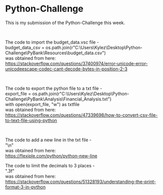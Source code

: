# Python-Challenge

This is my submission of the Python-Challenge this week.

<br>

The code to import the budget_data.vsc file - <br>
  budget_data_csv = os.path.join(r"C:\Users\Kylez\Desktop\Python-Challenge\PyBank\Resources\budget_data.csv") <br>
was obtained from here: <br>
  https://stackoverflow.com/questions/37400974/error-unicode-error-unicodeescape-codec-cant-decode-bytes-in-position-2-3

<br>

The code to export the python file to a txt file - <br>
  export_file = os.path.join(r"C:\Users\Kylez\Desktop\Python-Challenge\PyBank\Analysis\Financial_Analysis.txt") <br>
  with open(export_file, "w") as txtfile <br>
was obtained from here: <br>
  https://stackoverflow.com/questions/47339698/how-to-convert-csv-file-to-text-file-using-python

<br>
 
The code to add a new line in the txt file - <br>
  "\n" <br>
was obtained from here: <br>
  https://flexiple.com/python/python-new-line

The code to limit the decimals to 3 places - <br>
  ".3f" <br>
was obtained from here: <br>
  https://stackoverflow.com/questions/51328193/understanding-the-print-format-3-in-python
